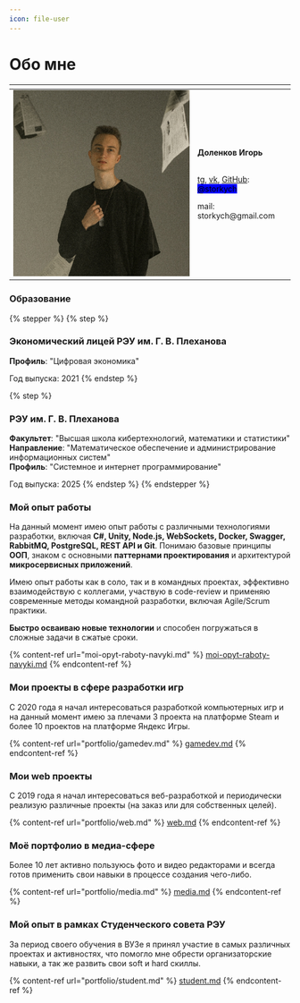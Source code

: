 ```yaml
---
icon: file-user
---
```


# Обо мне

<table data-header-hidden data-full-width="false"><thead><tr><th width="316"></th><th></th></tr></thead><tbody><tr><td><img src=".gitbook/assets/изображение_2025-03-04_000306725.png" alt=""></td><td><p><strong>Доленков Игорь</strong></p><p><br><a href="https://t.me/storkych">tg</a>, <a href="https://vk.com/storkych">vk</a>, <a href="https://github.com/storkych">GitHub</a>: <mark style="background-color:blue;">@storkych</mark></p><p>mail: storkych@gmail.com<br></p></td></tr></tbody></table>

### Образование

{% stepper %}
{% step %}
### Экономический лицей РЭУ им. Г. В. Плеханова

**Профиль**: "Цифровая экономика"

Год выпуска: 2021
{% endstep %}

{% step %}
### РЭУ им. Г. В. Плеханова

**Факультет**: "Высшая школа кибертехнологий, математики и статистики"\
**Направление**: "Математическое обеспечение и администрирование информационных систем"\
**Профиль**: "Системное и интернет программирование"

Год выпуска: 2025
{% endstep %}
{% endstepper %}

### **Мой опыт работы**

На данный момент имею опыт работы с различными технологиями разработки, включая **C#, Unity, Node.js, WebSockets, Docker, Swagger, RabbitMQ, PostgreSQL, REST API и Git**. Понимаю базовые принципы **ООП**, знаком с основными **паттернами проектирования** и архитектурой **микросервисных приложений**. &#x20;

Имею опыт работы как в соло, так и в командных проектах, эффективно взаимодействую с коллегами, участвую в code-review и применяю современные методы командной разработки, включая Agile/Scrum практики.&#x20;

**Быстро осваиваю новые технологии** и способен погружаться в сложные задачи в сжатые сроки.

{% content-ref url="moi-opyt-raboty-navyki.md" %}
[moi-opyt-raboty-navyki.md](moi-opyt-raboty-navyki.md)
{% endcontent-ref %}

### Мои проекты в сфере разработки игр

С 2020 года я начал интересоваться разработкой компьютерных игр и на данный момент имею за плечами 3 проекта на платформе Steam и более 10 проектов на платформе Яндекс Игры.

{% content-ref url="portfolio/gamedev.md" %}
[gamedev.md](portfolio/gamedev.md)
{% endcontent-ref %}

### Мои web проекты

С 2019 года я начал интересоваться веб-разработкой и периодически реализую различные проекты (на заказ или для собственных целей).

{% content-ref url="portfolio/web.md" %}
[web.md](portfolio/web.md)
{% endcontent-ref %}

### Моё портфолио в медиа-сфере

Более 10 лет активно пользуюсь фото и видео редакторами и всегда готов применить свои навыки в процессе создания чего-либо.

{% content-ref url="portfolio/media.md" %}
[media.md](portfolio/media.md)
{% endcontent-ref %}

### Мой опыт в рамках Студенческого совета РЭУ

За период своего обучения в ВУЗе я принял участие в самых различных проектах и активностях, что помогло мне обрести организаторские навыки, а так же развить свои soft и hard скиллы.

{% content-ref url="portfolio/student.md" %}
[student.md](portfolio/student.md)
{% endcontent-ref %}
